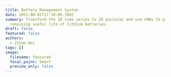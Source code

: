```yaml
---
title: Battery Management System
date: 2021-08-01T17:10:09.760Z
summary: Transform the 1D time series to 2D pictures and use CNNs to predict the
  remaining useful life of lithium batteries.
draft: false
featured: false
authors:
  - Zihao Wei
tags: []
image:
  filename: featured
  focal_point: Smart
  preview_only: false
---
```

